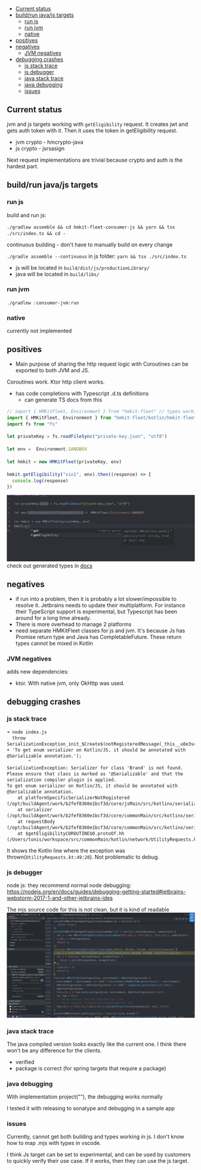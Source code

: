 <!-- TOC -->
  * [Current status](#current-status)
  * [build/run java/js targets](#buildrun-javajs-targets)
    * [run js](#run-js)
    * [run jvm](#run-jvm)
    * [native](#native)
  * [positives](#positives)
  * [negatives](#negatives)
    * [JVM negatives](#jvm-negatives)
  * [debugging crashes](#debugging-crashes)
    * [js stack trace](#js-stack-trace)
    * [js debugger](#js-debugger)
    * [java stack trace](#java-stack-trace)
    * [java debugging](#java-debugging)
    * [issues](#issues)
<!-- TOC -->

## Current status

jvm and js targets working with `getEligibility` request.
It creates jwt and gets auth token with it. Then it uses the token in getEligibility request.

- jvm crypto - hmcrypto-java
- js crypto - jsrsasign

Next request implementations are trivial because crypto and auth is the hardest part.

## build/run java/js targets

### run js

build and run js:

`./gradlew assemble && cd hmkit-fleet-consumer-js && yarn && tsx ./src/index.ts && cd -`

continuous building - don't have to manually build on every change

`./gradle assemble --continuous`
in js folder: `yarn && tsx ./src/index.ts`

- js will be located in `build/dist/js/productionLibrary/`
- java will be located in `build/libs/`

### run jvm

`./gradlew :consumer-jvm:run `

### native

currently not implemented

## positives

- Main purpose of sharing the http request logic with Coroutines can be exported to both JVM and JS.

Coroutines work. Ktor http client works.

- has code completions with Typescript .d.ts definitions
    - can generate TS docs from this

```typescript
// import { HMKitFleet, Environment } from "hmkit-fleet" // types working
import { HMKitFleet, Environment } from "hmkit-fleet/kotlin/hmkit-fleet-mp-hmkit-fleet.mjs" // build working
import fs from "fs"

let privateKey = fs.readFileSync("private-key.json", "utf8")

let env =  Environment.SANDBOX

let hmkit = new HMKitFleet(privateKey, env)

hmkit.getEligibility("vin1", env).then((response) => {
  console.log(response)
})
```

![completions](./docs/completions.png)
check out generated types in [docs](./docs/hmkit-fleet-hmkit-fleet.d.ts)

## negatives

- if run into a problem, then it is probably a lot slower/impossible to resolve it. Jetbrains needs to update
  their multiplatform. For instance their TypeScript support is experimental, but Typescript has been around for a long
  time already.
- There is more overhead to manage 2 platforms
- need separate HMKitFleet classes for js and jvm. It's because Js has Promise return type and Java
  has CompletableFuture. These return types cannot be mixed in Kotlin

### JVM negatives

adds new dependencies:
- ktor. With native jvm, only OkHttp was used.

## debugging crashes

### js stack trace

```
➜ node index.js
  throw SerializationException_init_$Create$(notRegisteredMessage(_this__u8e3s4) + 'To get enum serializer on Kotlin/JS, it should be annotated with @Serializable annotation.');
        ^
SerializationException: Serializer for class 'Brand' is not found.
Please ensure that class is marked as '@Serializable' and that the serialization compiler plugin is applied.
To get enum serializer on Kotlin/JS, it should be annotated with @Serializable annotation.
    at platformSpecificSerializerNotRegistered (/opt/buildAgent/work/b2fef8360e1bcf3d/core/jsMain/src/kotlinx/serialization/internal/Platform.kt:45:11)
    at serializer (/opt/buildAgent/work/b2fef8360e1bcf3d/core/commonMain/src/kotlinx/serialization/Serializers.kt:134:10)
    at requestBody (/opt/buildAgent/work/b2fef8360e1bcf3d/core/commonMain/src/kotlinx/serialization/internal/Platform.common.kt:80:1)
    at $getEligibilityCOROUTINE$0.protoOf.hh (/Users/tonis/workspace/src/commonMain/kotlin/network/UtilityRequests.kt:49:20)
```

It shows the Kotlin line where the exception was thrown(`UtilityRequests.kt:49:20`). Not problematic to debug.

### js debugger

node js: they recommend normal node
debugging: https://nodejs.org/en/docs/guides/debugging-getting-started#jetbrains-webstorm-2017-1-and-other-jetbrains-ides

The mjs source code for this is not clean, but it is kind of readable
![img](docs/js-debugging.png)

### java stack trace

The java compiled version looks exactly like the current one. I think there won't be any difference for the clients.

- verified
- package is correct (for spring targets that require a package)

### java debugging

With implementation project(""), the debugging works normally

I tested it with releasing to sonatype and debugging in a sample app

### issues

Currently, cannot get both building and types working in js. I don't know how to map .mjs with types in vscode.

I think Js target can be set to experimental, and can be used by customers to quickly verify their use case. If it
works, then they can use the js target.
